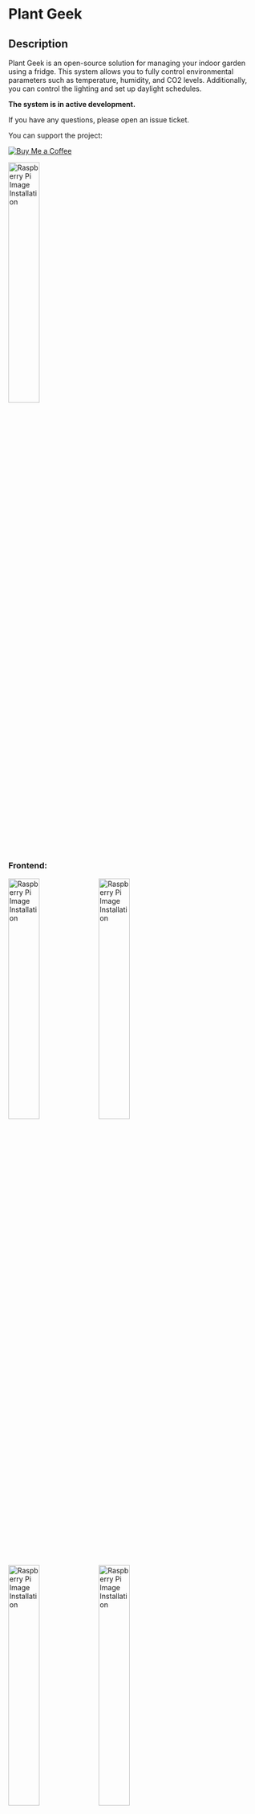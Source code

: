 # Plant Geek

## Description

Plant Geek is an open-source solution for managing your indoor garden using a fridge. This system allows you to fully control environmental parameters such as temperature, humidity, and CO2 levels. Additionally, you can control the lighting and set up daylight schedules.

**The system is in active development.**

If you have any questions, please open an issue ticket.

You can support the project:

[![Buy Me a Coffee](https://img.shields.io/badge/Buy%20Me%20A%20Coffee-support-%23FFDD00.svg?&logo=buy-me-a-coffee&style=flat-square)](https://www.buymeacoffee.com/plantgeek)


<img src="images/basil_sample.jpeg" alt="Raspberry Pi Image Installation" style="height:35%; width:35%;">


### Frontend:


<img src="images/frontend_camera.PNG" alt="Raspberry Pi Image Installation" style="height:35%; width:35%;">

<img src="images/frontend_zigbee.PNG" alt="Raspberry Pi Image Installation" style="height:35%; width:35%;">

<img src="images/frontend_sensor.PNG" alt="Raspberry Pi Image Installation" style="height:35%; width:35%;">

<img src="images/frontend_config.PNG" alt="Raspberry Pi Image Installation" style="height:35%; width:35%;">



## Installation

### Installing the Raspberry Pi Image
Follow these instructions to install a basic Raspberry Pi image:

1. Download the Raspberry Pi Imager (https://www.raspberrypi.com/software/).
2. Install the image onto your SD card (see Image).

<img src="images/raspberryPiImages.PNG" alt="Raspberry Pi Image Installation" style="height:50%; width:50%;">

3. It is recommended to set up your Wi-Fi connection during installation (5GHz Wifi). This way, you won't need to connect a screen, keyboard, etc.

<img src="images/raspberryPiImages2.PNG" alt="Wi-Fi Setup" style="height:50%; width:50%;">
<img src="images/wifiSetup.PNG" alt="Wi-Fi Setup" style="height:50%; width:50%;">

4. Activate SSH access using a password.

<img src="images/sshSetup.PNG" alt="SSH Setup" style="height:50%; width:50%;">

5. Insert the SD card into your Raspberry Pi.

### Sensor Connection

#### Environment Sensor
Currently, the SCD4x Sensor is supported. Connect the sensor to the Raspberry Pi as shown in the image below:

<img src="images/pi_connection.PNG" alt="Sensor Connection" style="height:50%; width:50%;">

**Note:** The SCD41 is tested and recommended. The SCD40 is being evaluated for future use (it is a cheaper version with less accuracy).

The DHT22 is also supported by enabling it in the `app.py` file manually. However, it is not recommended as the system in a closed environment requires active CO2 control, which is not possible with the DHT22.

#### Camera
Connect a camera using the CSI interface. Use the Cam/Disp0 interface port on your Raspberry Pi.

**Note:** Support for USB cameras is discontinued due to reliability issues.

### Zigbee Gateway Connection
Plug in your Zigbee USB stick. We recommend the Zonoff Zigbee bridge.

**Note:** We are currently testing the Zigbee bridge from Conbee. You may also try this one.

**Congrats, we are done setting up the hardware of our Raspberry Pi.**

### Software Installation

1. Connect your Raspberry Pi to its power supply.
2. Give the Raspberry Pi about 3 minutes to boot up, then log in via SSH.

Open a PowerShell terminal and type:
```bash
ssh plantgeek@plantgeek
```
After a successful login, you should see a screen like this:

<img src="images/ssh_login.PNG" alt="SSH Login" style="height:50%; width:50%;">

3. Install the software from GitHub.

Clone the repository:
```bash
mkdir plantgeek
cd plantgeek
git clone https://github.com/MathiasPechinger/plantgeek.git .
```

Set up the system (this takes about 7-8 minutes on a Raspberry Pi 5):
```bash
./setup.sh
```

you can login to your browser, which is connected to your local network by entering:
```
plantgeek:5000
```

The rest of the setup, such as connecting the Zigbee socket, can be done in the frontend.

4. Connect Zigbee Devices:

Go to your Browser and access the zigbee2mqtt frontend via: plantgeek:8080
Now you can connect you Zigbee sockets.

### Installation FAQ

#### Troubleshooting
1. You can check if the system is running correctly by checking the services.
```
sudo systemctl status drowbox_webapp.service
```
Note: this is an old name of the system so don't worry, it will be changed in to future.

2. You can execute the webapp manually to see comandline outputs
Stop the current service
```
sudo systemctl stop drowbox_webapp.service
```
Source the environment and start the application
```
source venv/bin/activate
python app.py
```

#### Connectivity Issues with Zigbee Sockets

If you are living in a city your tranmission channel might be full. You can change it on plantgeek:8080

#### Other Platforms
If you are using a platform with less than 4GB of RAM, consider increasing the swap. The system should run on older versions of Raspberry Pi or even a Pi Zero 2W, although the installation may take longer and is not thoroughly tested.

To increase the swap (Pi Zero 2W):
```bash
sudo nano /etc/dphys-swapfile
```
Change the following line:
```plaintext
CONF_SWAPSIZE=1024
```

#### Setup conbee 3
You can use the conbee 3 gateway by modifying the zigebee configuration yaml and adding there two line:

```
  adapter: deconz
  baudrate: 115200
```

You may also need to update the firmware of the conbee 3 gateway.

For more information check this issue:
https://github.com/Koenkk/zigbee2mqtt/issues/19955


#### Setup of Older Raspberry Pi Cameras (e.g., IMX219)

```bash
sudo nano /boot/firmware/config.txt 
```
##### imx219

Find the line `camera_auto_detect=1` and update it to:
```plaintext
camera_auto_detect=0
```
Find the line `[all]` and add the following item under it:
```plaintext
dtoverlay=imx219,cam0
```
Save and reboot.

##### ov 5647
#Find the line: camera_auto_detect=1, update it to:
camera_auto_detect=0
#Find the line: [all], add the following item under it:
dtoverlay=ov5647

Source: [ArduCam Documentation](https://docs.arducam.com/Raspberry-Pi-Camera/Native-camera/8MP-IMX219/)

### Known Issues

- The fridge controller has a bug where it does not switch on if the humidity is too high -> currently on happens after a restart. So check if the fridge is working after a restart.
- An empty CO2 reservoir is not detected automatically and will not create and alarm -> will be fixed in the future.
- Air pressure is not measured and might be a problem for the CO2 measurement -> will be fixed in the future.


## Failure Mode and Effects Analysis (FMEA)

Key Definitions:
- **Severity (1-10)**: Impact of the failure on system operation and safety
- **Likelihood (1-10)**: Probability of the failure occurring
- **Detection (1-10)**: Ability to detect the failure before it impacts the system
- **Risk Priority Number (RPN)**: Calculated as Severity × Likelihood × Detection

| Component | Failure Mode | Effect on System | Severity (1-10) | Likelihood (1-10) | Detection (1-10) | Risk Priority Number (RPN) | Mitigation / Action Plan |
|-----------|--------------|------------------|-----------------|------------------|-----------------|--------------------------|------------------------|
| Raspberry Pi | Power failure (loss of power) | System stops functioning, no control over devices | 10 | 4 | 9 | 360 | A timeout is included in the message to the zigbee sockets. If not mesasge is received for 60 seconds, the sockets shut down themselves. |
| Zigbee Socket (Fridge) | Loss of communication with Raspberry Pi | Fridge does not respond to control signals, possibly causing temperature rise | 9 | 5 | 7 | 315 | Implement a timeout in Zigbee sockets; ensure all sockets shut down if communication loss persists. |
| Zigbee Socket (CO2) | Loss of communication with Raspberry Pi | CO2 generation stops, affecting air quality, potentially damaging plant growth | 9 | 5 | 7 | 315 | Implement a timeout in Zigbee sockets; ensure all sockets shut down if communication loss persists. |
| Zigbee Socket (Light) | Loss of communication with Raspberry Pi | Light does not respond, affecting plant growth. Control over light may be lost if no data update occurs, causing overheating. | 8 | 5 | 7 | 280 | Implement a timeout in Zigbee sockets; ensure all sockets shut down if communication loss persists; additional temperature triggered relay, to cut the power in case of high temperature. |
| Zigbee Socket (Heater) | Loss of communication with Raspberry Pi | Heater fails to respond, risking inadequate heating or overheating | 9 | 5 | 7 | 315 | Implement a timeout in Zigbee sockets; ensure all sockets shut down if communication loss persists; additional temperature triggered relay, to cut the power in case of high temperature. |
| SCD40 CO2 | Sensor failure (e.g., inaccurate readings, disconnected sensor) | Incorrect CO2 readings affect air quality control, potentially harming plants | 9 | 3 | 8 | 216 | Implement sensor health monitoring, fallback strategies, and sensor replacement. Trigger "SENSOR_DATA_NOT_UPDATED" error if disconnected. |
| SCD40 Sensor Data Frozen | Sensor data freeze (sensor provides stale data) | The control system uses outdated data, leading to improper decisions in temperature, humidity, or CO2 control | 9 | 4 | 8 | 288 | Detect frozen sensor data and trigger "TEMPERATURE_SENSOR_FROZEN" error. Shut down all devices if no updated data is received. |
| Zigbee Network (All Devices) | Zigbee network failure (packet loss, interference) | Loss of control over all Zigbee devices, leading to failure in controlling the fridge, CO2, heater, or light | 10 | 3 | 8 | 240 | Implement a watchdog timer for Zigbee communication. If no updates from any socket are received, shut down all devices. |
| System Overheating | Excessive temperature (overheating) without malfunction of heater/lamp | Safety concern: overheating of the system without failure of heater or lamp (due to external factors) | 10 | 2 | 9 | 180 | Add a temperature relay socket to shut down the heater and light in the event of overheating (external cause). Trigger "SYSTEM_OVERHEATED" error, shutting down the lamp and heater. |
| Control Software (Bug or Crash) | Algorithm failure or software bug leading to improper decision-making | Incorrect control of devices, leading to unsafe environmental conditions for plants (e.g., wrong heating, CO2, or light) | 10 | 4 | 6 | 240 | Implement software error handling; real-time monitoring of decision outputs; testing of safety functions in all scenarios. |
| Temperature Sensor Failure | Fault in temperature sensor (incorrect readings or disconnected) | Incorrect temperature control, potentially causing underheating or overheating | 9 | 3 | 8 | 216 | Use redundant temperature sensors; trigger an error like "TEMPERATURE_SENSOR_INVALID" if failure detected. |
| System Monitoring and Alerts | Alert system failure (incorrect or missed alerts) | Failure to notify user of issues (e.g., CO2 levels too high, system overheating) | 8 | 3 | 7 | 168 | Implement error handling for alert generation; ensure critical alerts are sent and logged correctly. |

*RPN (Risk Priority Number) = Severity × Likelihood × Detection*

